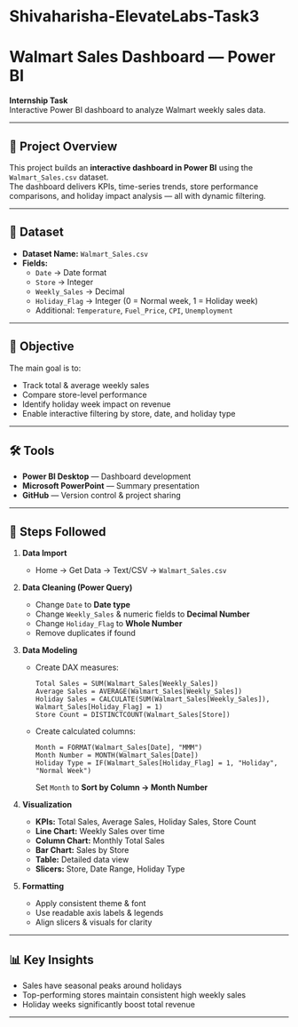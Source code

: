 # Shivaharisha-ElevateLabs-Task3
# Walmart Sales Dashboard — Power BI

**Internship Task**  
Interactive Power BI dashboard to analyze Walmart weekly sales data.

---

## 🔎 Project Overview
This project builds an **interactive dashboard in Power BI** using the `Walmart_Sales.csv` dataset.  
The dashboard delivers KPIs, time-series trends, store performance comparisons, and holiday impact analysis — all with dynamic filtering.

---

## 📁 Dataset
- **Dataset Name:** `Walmart_Sales.csv`
- **Fields:**
  - `Date` → Date format
  - `Store` → Integer
  - `Weekly_Sales` → Decimal
  - `Holiday_Flag` → Integer (0 = Normal week, 1 = Holiday week)
  - Additional: `Temperature`, `Fuel_Price`, `CPI`, `Unemployment`

---

## 🎯 Objective
The main goal is to:
- Track total & average weekly sales
- Compare store-level performance
- Identify holiday week impact on revenue
- Enable interactive filtering by store, date, and holiday type

---

## 🛠️ Tools
- **Power BI Desktop** — Dashboard development
- **Microsoft PowerPoint** — Summary presentation
- **GitHub** — Version control & project sharing

---

## 🧭 Steps Followed

1. **Data Import**
   - Home → Get Data → Text/CSV → `Walmart_Sales.csv`

2. **Data Cleaning (Power Query)**
   - Change `Date` to **Date type**
   - Change `Weekly_Sales` & numeric fields to **Decimal Number**
   - Change `Holiday_Flag` to **Whole Number**
   - Remove duplicates if found

3. **Data Modeling**
   - Create DAX measures:
     ```DAX
     Total Sales = SUM(Walmart_Sales[Weekly_Sales])
     Average Sales = AVERAGE(Walmart_Sales[Weekly_Sales])
     Holiday Sales = CALCULATE(SUM(Walmart_Sales[Weekly_Sales]), Walmart_Sales[Holiday_Flag] = 1)
     Store Count = DISTINCTCOUNT(Walmart_Sales[Store])
     ```
   - Create calculated columns:
     ```DAX
     Month = FORMAT(Walmart_Sales[Date], "MMM")
     Month Number = MONTH(Walmart_Sales[Date])
     Holiday Type = IF(Walmart_Sales[Holiday_Flag] = 1, "Holiday", "Normal Week")
     ```
     Set `Month` to **Sort by Column → Month Number**

4. **Visualization**
   - **KPIs:** Total Sales, Average Sales, Holiday Sales, Store Count
   - **Line Chart:** Weekly Sales over time
   - **Column Chart:** Monthly Total Sales
   - **Bar Chart:** Sales by Store
   - **Table:** Detailed data view
   - **Slicers:** Store, Date Range, Holiday Type

5. **Formatting**
   - Apply consistent theme & font
   - Use readable axis labels & legends
   - Align slicers & visuals for clarity

---

## 📊 Key Insights
- Sales have seasonal peaks around holidays
- Top-performing stores maintain consistent high weekly sales
- Holiday weeks significantly boost total revenue

---
